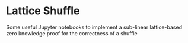 # Lattice Shuffle

Some useful Jupyter notebooks to implement a sub-linear lattice-based zero knowledge proof for the correctness of a shuffle
